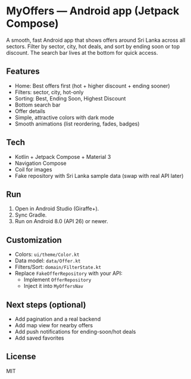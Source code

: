 # MyOffers — Android app (Jetpack Compose)

A smooth, fast Android app that shows offers around Sri Lanka across all sectors. Filter by sector, city, hot deals, and sort by ending soon or top discount. The search bar lives at the bottom for quick access.

## Features
- Home: Best offers first (hot + higher discount + ending sooner)
- Filters: sector, city, hot-only
- Sorting: Best, Ending Soon, Highest Discount
- Bottom search bar
- Offer details
- Simple, attractive colors with dark mode
- Smooth animations (list reordering, fades, badges)

## Tech
- Kotlin + Jetpack Compose + Material 3
- Navigation Compose
- Coil for images
- Fake repository with Sri Lanka sample data (swap with real API later)

## Run
1. Open in Android Studio (Giraffe+).
2. Sync Gradle.
3. Run on Android 8.0 (API 26) or newer.

## Customization
- Colors: `ui/theme/Color.kt`
- Data model: `data/Offer.kt`
- Filters/Sort: `domain/FilterState.kt`
- Replace `FakeOfferRepository` with your API:
  - Implement `OfferRepository`
  - Inject it into `MyOffersNav`

## Next steps (optional)
- Add pagination and a real backend
- Add map view for nearby offers
- Add push notifications for ending-soon/hot deals
- Add saved favorites

## License
MIT